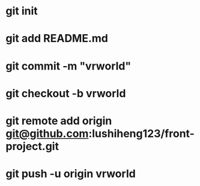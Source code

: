 # git init

# git add README.md

# git commit -m "vrworld"

# git checkout -b vrworld

# git remote add origin git@github.com:lushiheng123/front-project.git

# git push -u origin vrworld
